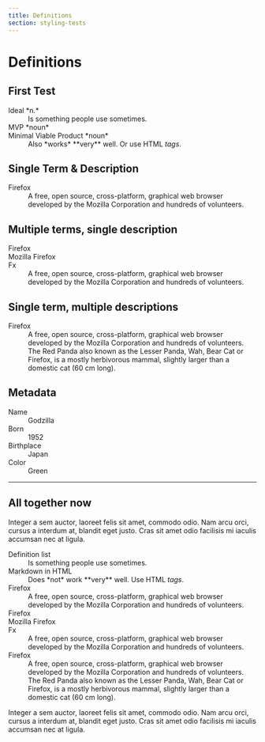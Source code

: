 ```yaml
---
title: Definitions
section: styling-tests
---
```


# Definitions

## First Test

<dl>
  <dt>Ideal *n.*</dt>
  <dd>Is something people use sometimes.</dd>

  <dt>MVP *noun*</dt>
  <dt>Minimal Viable Product *noun*</dt>
  <dd>Also *works* **very** well. Or use HTML <em>tags</em>.</dd>
</dl>

## Single Term & Description 

<dl>
  <dt>Firefox</dt>
  <dd>A free, open source, cross-platform, graphical web browser
      developed by the Mozilla Corporation and hundreds of volunteers.</dd>

  <!-- other terms and definitions -->
</dl>

## Multiple terms, single description
   
   <dl>
     <dt>Firefox</dt>
     <dt>Mozilla Firefox</dt>
     <dt>Fx</dt>
     <dd>A free, open source, cross-platform, graphical web browser
         developed by the Mozilla Corporation and hundreds of volunteers.</dd>
   </dl>

## Single term, multiple descriptions
   
<dl>
 <dt>Firefox</dt>
 <dd>A free, open source, cross-platform, graphical web browser
	 developed by the Mozilla Corporation and hundreds of volunteers.</dd>
 <dd>The Red Panda also known as the Lesser Panda, Wah, Bear Cat or Firefox,
	 is a mostly herbivorous mammal, slightly larger than a domestic cat
	 (60 cm long).</dd>
</dl>

## Metadata

<dl class="meta">
    <dt>Name</dt><dd>Godzilla</dd>
    <dt>Born</dt><dd>1952</dd>
    <dt>Birthplace</dt><dd>Japan</dd>
    <dt>Color</dt><dd>Green</dd>
</dl>

***

## All together now

Integer a sem auctor, laoreet felis sit amet, commodo odio. Nam arcu orci, cursus a interdum at, blandit eget justo. Cras sit amet odio facilisis mi iaculis accumsan nec at ligula. 

<dl>
  <dt>Definition list</dt>
  <dd>Is something people use sometimes.</dd>

  <dt>Markdown in HTML</dt>
  <dd>Does *not* work **very** well. Use HTML <em>tags</em>.</dd>
  <dt>Firefox</dt>
  <dd>A free, open source, cross-platform, graphical web browser
      developed by the Mozilla Corporation and hundreds of volunteers.</dd>
  <dt>Firefox</dt>
     <dt>Mozilla Firefox</dt>
     <dt>Fx</dt>
     <dd>A free, open source, cross-platform, graphical web browser
         developed by the Mozilla Corporation and hundreds of volunteers.</dd>
 <dt>Firefox</dt>
 <dd>A free, open source, cross-platform, graphical web browser
	 developed by the Mozilla Corporation and hundreds of volunteers.</dd>
 <dd>The Red Panda also known as the Lesser Panda, Wah, Bear Cat or Firefox,
	 is a mostly herbivorous mammal, slightly larger than a domestic cat
	 (60 cm long).</dd>
</dl>

Integer a sem auctor, laoreet felis sit amet, commodo odio. Nam arcu orci, cursus a interdum at, blandit eget justo. Cras sit amet odio facilisis mi iaculis accumsan nec at ligula. 
